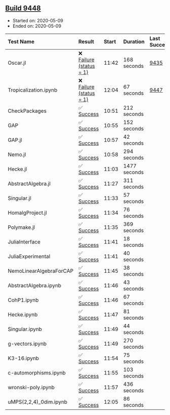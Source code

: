 ## [Build 9448](https://oscarci.mathematik.uni-kl.de/job/oscar/9448/)

* Started on: 2020-05-09
* Ended on: 2020-05-09

| Test Name    | Result | Start | Duration | Last Success | First Failure |
|:-------------|:-------|:------|:---------|:-------------|:--------------|
| Oscar.jl | ❌ [Failure (status = 1)](https://oscarci.mathematik.uni-kl.de/job/oscar/9448/artifact/logs/build-9448/Oscar.jl.log) | 11:42 | 168 seconds | [9435](https://oscarci.mathematik.uni-kl.de/job/oscar/9435/) | [9436](https://oscarci.mathematik.uni-kl.de/job/oscar/9436/) |
| Tropicalization.ipynb | ❌ [Failure (status = 1)](https://oscarci.mathematik.uni-kl.de/job/oscar/9448/artifact/logs/build-9448/Tropicalization.ipynb.log) | 12:04 | 67 seconds | [9447](https://oscarci.mathematik.uni-kl.de/job/oscar/9447/) | [9448](https://oscarci.mathematik.uni-kl.de/job/oscar/9448/) |
| CheckPackages | ✅ [Success](https://oscarci.mathematik.uni-kl.de/job/oscar/9448/artifact/logs/build-9448/CheckPackages.log) | 10:51 | 212 seconds |  |  |
| GAP | ✅ [Success](https://oscarci.mathematik.uni-kl.de/job/oscar/9448/artifact/logs/build-9448/GAP.log) | 10:55 | 152 seconds |  |  |
| GAP.jl | ✅ [Success](https://oscarci.mathematik.uni-kl.de/job/oscar/9448/artifact/logs/build-9448/GAP.jl.log) | 10:57 | 42 seconds |  |  |
| Nemo.jl | ✅ [Success](https://oscarci.mathematik.uni-kl.de/job/oscar/9448/artifact/logs/build-9448/Nemo.jl.log) | 10:58 | 294 seconds |  |  |
| Hecke.jl | ✅ [Success](https://oscarci.mathematik.uni-kl.de/job/oscar/9448/artifact/logs/build-9448/Hecke.jl.log) | 11:03 | 1477 seconds |  |  |
| AbstractAlgebra.jl | ✅ [Success](https://oscarci.mathematik.uni-kl.de/job/oscar/9448/artifact/logs/build-9448/AbstractAlgebra.jl.log) | 11:27 | 311 seconds |  |  |
| Singular.jl | ✅ [Success](https://oscarci.mathematik.uni-kl.de/job/oscar/9448/artifact/logs/build-9448/Singular.jl.log) | 11:33 | 57 seconds |  |  |
| HomalgProject.jl | ✅ [Success](https://oscarci.mathematik.uni-kl.de/job/oscar/9448/artifact/logs/build-9448/HomalgProject.jl.log) | 11:34 | 76 seconds |  |  |
| Polymake.jl | ✅ [Success](https://oscarci.mathematik.uni-kl.de/job/oscar/9448/artifact/logs/build-9448/Polymake.jl.log) | 11:35 | 369 seconds |  |  |
| JuliaInterface | ✅ [Success](https://oscarci.mathematik.uni-kl.de/job/oscar/9448/artifact/logs/build-9448/JuliaInterface.log) | 11:41 | 18 seconds |  |  |
| JuliaExperimental | ✅ [Success](https://oscarci.mathematik.uni-kl.de/job/oscar/9448/artifact/logs/build-9448/JuliaExperimental.log) | 11:41 | 40 seconds |  |  |
| NemoLinearAlgebraForCAP | ✅ [Success](https://oscarci.mathematik.uni-kl.de/job/oscar/9448/artifact/logs/build-9448/NemoLinearAlgebraForCAP.log) | 11:45 | 38 seconds |  |  |
| AbstractAlgebra.ipynb | ✅ [Success](https://oscarci.mathematik.uni-kl.de/job/oscar/9448/artifact/logs/build-9448/AbstractAlgebra.ipynb.log) | 11:46 | 43 seconds |  |  |
| CohP1.ipynb | ✅ [Success](https://oscarci.mathematik.uni-kl.de/job/oscar/9448/artifact/logs/build-9448/CohP1.ipynb.log) | 11:46 | 67 seconds |  |  |
| Hecke.ipynb | ✅ [Success](https://oscarci.mathematik.uni-kl.de/job/oscar/9448/artifact/logs/build-9448/Hecke.ipynb.log) | 11:47 | 81 seconds |  |  |
| Singular.ipynb | ✅ [Success](https://oscarci.mathematik.uni-kl.de/job/oscar/9448/artifact/logs/build-9448/Singular.ipynb.log) | 11:49 | 44 seconds |  |  |
| g-vectors.ipynb | ✅ [Success](https://oscarci.mathematik.uni-kl.de/job/oscar/9448/artifact/logs/build-9448/g-vectors.ipynb.log) | 11:49 | 270 seconds |  |  |
| K3-16.ipynb | ✅ [Success](https://oscarci.mathematik.uni-kl.de/job/oscar/9448/artifact/logs/build-9448/K3-16.ipynb.log) | 11:54 | 75 seconds |  |  |
| c-automorphisms.ipynb | ✅ [Success](https://oscarci.mathematik.uni-kl.de/job/oscar/9448/artifact/logs/build-9448/c-automorphisms.ipynb.log) | 11:55 | 103 seconds |  |  |
| wronski-poly.ipynb | ✅ [Success](https://oscarci.mathematik.uni-kl.de/job/oscar/9448/artifact/logs/build-9448/wronski-poly.ipynb.log) | 11:57 | 436 seconds |  |  |
| uMPS(2,2,4)_0dim.ipynb | ✅ [Success](https://oscarci.mathematik.uni-kl.de/job/oscar/9448/artifact/logs/build-9448/uMPS-2-2-4-_0dim.ipynb.log) | 12:05 | 86 seconds |  |  |
